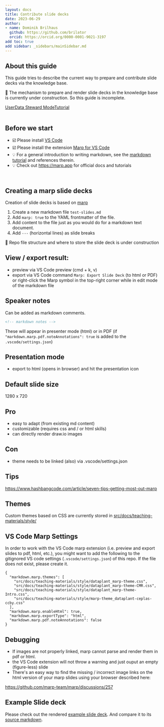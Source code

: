 ```yaml
---
layout: docs
title: Contribute slide decks
date: 2023-06-29
author: 
- name: Dominik Brilhaus
  github: https://github.com/brilator
  orcid: https://orcid.org/0000-0001-9021-3197
add toc: true
add sidebar: _sidebars/mainSidebar.md
---
```


## About this guide

This guide tries to describe the current way to prepare and contribute slide decks via the knowledge base. 

:construction: The mechanism to prepare and render slide decks in the knowledge base is currently under construction. So this guide is incomplete.

<a href="./index.html">
  <span class="badge-category">User</span><span class="badge-selected" id="badge-datasteward">Data Steward</span>  
  <span class="badge-category">Mode</span><span class="badge-selected" id="badge-read">Tutorial</span>
</a>
<br>
<br>

## Before we start

<div id="before-start">

- :ballot_box_with_check: Please install [VS Code](https://code.visualstudio.com/download)
- :ballot_box_with_check: Please install the extension [Marp for VS Code](https://marketplace.visualstudio.com/items?itemName=marp-team.marp-vscode)
- :bulb: For a general introduction to writing markdown, see the [markdown tutorial](./tutorial_IntroductionToMarkdown.html) and references therein.
- :bulb: Check out https://marp.app for official docs and tutorials

</div>
<br>


## Creating a marp slide decks

Creation of slide decks is based on [marp](https://marp.app)

1. Create a new markdown file `test-slides.md`
2. Add `marp: true` to the YAML frontmatter of the file. 
3. Add content to the file just as you would do for a markdown text document. 
4. Add `---` (horizontal lines) as slide breaks

:construction: Repo file structure and where to store the slide deck is under construction


## View / export result:

- preview via VS Code preview (cmd + k, v)
- export via VS Code command `Marp: Export Slide Deck` (to html or PDF) or right-click the Marp symbol in the top-right corner while in edit mode of the markdown file

## Speaker notes

Can be added as markdown comments. 

```md
<!-- markdown notes -->
```

These will appear in presenter mode (html) or in PDF (if `"markdown.marp.pdf.noteAnnotations": true` is added to the `.vscode/settings.json`)


## Presentation mode

- export to html (opens in browser) and hit the presentation icon


## Default slide size

1280 x 720

## Pro

- easy to adapt (from existing md content)
- customizable (requires css and / or html skills)
- can directly render draw.io images

## Con

- theme needs to be linked (also) via .vscode/settings.json

## Tips

https://www.hashbangcode.com/article/seven-tips-getting-most-out-marp


## Themes 

Custom themes based on CSS are currently stored in [src/docs/teaching-materials/style/](./../teaching-materials/style/)


## VS Code Marp Settings

In order to work with the VS Code marp extension (i.e. preview and export slides to pdf, html, etc.), you might want to add the following to the gitignored VS code settings (`.vscode/settings.json`) of this repo. If the file does not exist, please create it. 

```
{
  "markdown.marp.themes": [
    "src/docs/teaching-materials/style/dataplant_marp-theme.css",
    "src/docs/teaching-materials/style/dataplant_marp-theme-CMR.css",
    "src/docs/teaching-materials/style/dataplant_marp-theme-Intro.css",
    "src/docs/teaching-materials/style/marp-theme_dataplant-ceplas-ccby.css"
  ],
  "markdown.marp.enableHtml": true,
  "markdown.marp.exportType": "html",
  "markdown.marp.pdf.noteAnnotations": false
}
```

## Debugging

- If images are not properly linked, marp cannot parse and render them in pdf or html.
- the VS Code extension will not throw a warning and just ouput an empty (figure-less) slide
- There's an easy way to find the missing / incorrect image links on the html version of your marp slides using your browser described here: 

https://github.com/marp-team/marp/discussions/257


## Example Slide deck

Please check out the rendered [example slide deck](./contribute_slide-decks-example.html). 
And compare it to its [source markdown](https://github.com/nfdi4plants/nfdi4plants.knowledgebase/blob/main/src/docs/guides/contribute_slide-decks-example.md?plain=1). 

